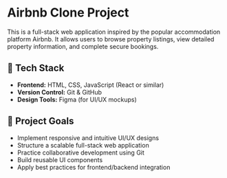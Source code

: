 # Airbnb Clone Project

This is a full-stack web application inspired by the popular accommodation platform Airbnb. It allows users to browse property listings, view detailed property information, and complete secure bookings.

## 🚀 Tech Stack
- **Frontend:** HTML, CSS, JavaScript (React or similar)
- **Version Control:** Git & GitHub
- **Design Tools:** Figma (for UI/UX mockups)

## 🎯 Project Goals
- Implement responsive and intuitive UI/UX designs
- Structure a scalable full-stack web application
- Practice collaborative development using Git
- Build reusable UI components
- Apply best practices for frontend/backend integration
